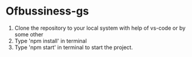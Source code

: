 # Ofbussiness-gs
1. Clone the repository to your local system with help of vs-code or by some other
2. Type 'npm install' in terminal
3. Type 'npm start' in terminal to start the project.
